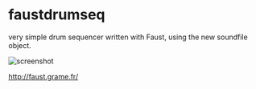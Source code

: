 # faustdrumseq
very simple drum sequencer written with Faust, using the new soundfile object.

![screenshot](https://github.com/sonejostudios/faustdrumseq/blob/master/drumsequencer.dsp "faustdrumseq")

http://faust.grame.fr/
